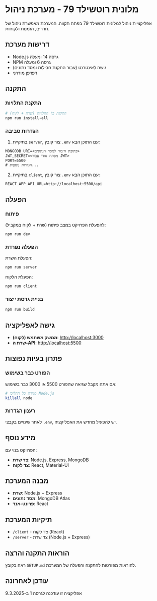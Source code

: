 # מלונית רוטשילד 79 - מערכת ניהול

אפליקציית ניהול למלונית רוטשילד 79 בפתח תקווה. המערכת מאפשרת ניהול של חדרים, הזמנות ולקוחות.

## דרישות מערכת

- Node.js גרסה 14 ומעלה
- NPM גרסה 6 ומעלה
- גישה לאינטרנט (עבור התקנת חבילות ומסד נתונים)
- דפדפן מודרני

## התקנה

### התקנת התלויות

```bash
# התקנת כל התלויות (שרת + לקוח)
npm run install-all
```

### הגדרות סביבה

1. בתיקיית `server`, צור קובץ `.env` עם התוכן הבא:

```env
MONGODB_URI=<כתובת חיבור למסד הנתונים>
JWT_SECRET=<מפתח סודי עבור JWT>
PORT=5500
# הגדרות נוספות...
```

2. בתיקיית `client`, צור קובץ `.env` עם התוכן הבא:

```env
REACT_APP_API_URL=http://localhost:5500/api
```

## הפעלה

### פיתוח

להפעלת הפרויקט במצב פיתוח (שרת + לקוח במקביל):

```bash
npm run dev
```

### הפעלה נפרדת

הפעלת השרת:

```bash
npm run server
```

הפעלת הלקוח:

```bash
npm run client
```

### בניית גרסת ייצור

```bash
npm run build
```

## גישה לאפליקציה

- **ממשק משתמש (לקוח)**: [http://localhost:3000](http://localhost:3000)
- **שרת ה-API**: [http://localhost:5500](http://localhost:5500)

## פתרון בעיות נפוצות

### הפורט כבר בשימוש

אם אתה מקבל שגיאה שהפורט 5500 או 3000 כבר בשימוש:

```bash
# סגירת כל תהליכי Node.js
killall node
```

### רענון הגדרות

לאחר שינויים בקבצי `.env`, יש להפעיל מחדש את האפליקציה.

## מידע נוסף

הפרויקט בנוי עם:
- **צד שרת**: Node.js, Express, MongoDB
- **צד לקוח**: React, Material-UI

## מבנה המערכת

- **שרת**: Node.js + Express
- **מסד נתונים**: MongoDB Atlas
- **פרונט-אנד**: React

## תיקיות המערכת

- `/client` - צד לקוח (React)
- `/server` - צד שרת (Node.js + Express)

## הוראות התקנה והרצה

ראה בקובץ `SETUP.md` להוראות מפורטות להתקנה והפעלה של המערכת.

## עודכן לאחרונה
אפליקציה זו עודכנה לגרסה 1 ב-9.3.2025 
